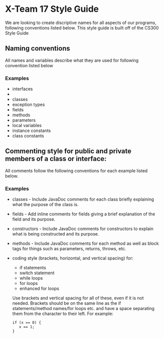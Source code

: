 # X-Team 17 Style Guide

We are looking to create discriptive names for all aspects of our programs, following conventions listed below. This style guide is built off of the CS300 Style Guide
## Naming conventions

All names and variables describe what they are used for following convention listed below

### Examples
* interfaces
 * 
* classes
* exception types
* fields
* methods
* parameters
* local variables
* instance constants
* class constants

## Commenting style for public and private members of a class or interface:

All comments follow the following conventions for each example listed below.

### Examples

* classes - Include JavaDoc comments for each class briefly explaining what the purpose of the class is.
* fields - Add inline comments for fields giving a brief explanation of the field and its purpose.
* constructors - Include JavaDoc comments for constructors to explain what is being constructed and its purpose.
* methods - Include JavaDoc comments for each method as well as block tags for things such as parameters, returns, throws, etc.
* coding style (brackets, horizontal, and vertical spacing) for:
  * if statements 
  * switch statement
  * while loops
  * for loops
  * enhanced for loops
  
  Use brackets and vertical spacing for all of these, even if it is not needed. Brackets should be on the same line as the if     statements/method names/for loops etc. and have a space separating them from the character to their left. For example:
      
      if (x == 0) {
         x == 1; 
      }   
